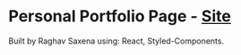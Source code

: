 # Personal Portfolio Page - [Site](https://21-raghav.github.io/Portfolio-Page/)

Built by Raghav Saxena using: React, Styled-Components.
